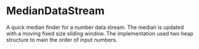 # MedianDataStream
 A quick median finder for a number data stream. The median is updated with a moving fixed size sliding window. The implementation used two heap structure to main the order of input numbers.
